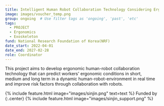 ```yaml
---
title: Intelligent Human Robot Collaboration Technology Considering Ergonomic Prediction Behavior
image: images/voucher_temp.png
group: ongoing  # Use filter tags as 'ongoing', 'past', 'etc'
tags:
  - PROJECT
  - Ergonomics
  - Exoskeleton
fund: National Research Foundation of Korea(NRF)
date_start: 2022-04-01
date_end: 2027-02-28
role: Coordinator
---
```

This project aims to develop ergonomic human-robot collaboration technology that can predict workers' ergonomic conditions in short, medium and long term in a dynamic human-robot-environment in real time and improve risk factors through collaboration with robots.


{%
  include feature.html
  image="images/sinjin.png"
  text=text
%}
Funded by 
{:.center}
{%
  include feature.html
  image="images/sinjin_support.png"
%}